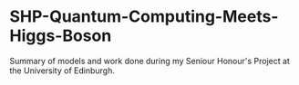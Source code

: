 # SHP-Quantum-Computing-Meets-Higgs-Boson
Summary of models and work done during my Seniour Honour's Project at the University of Edinburgh.
